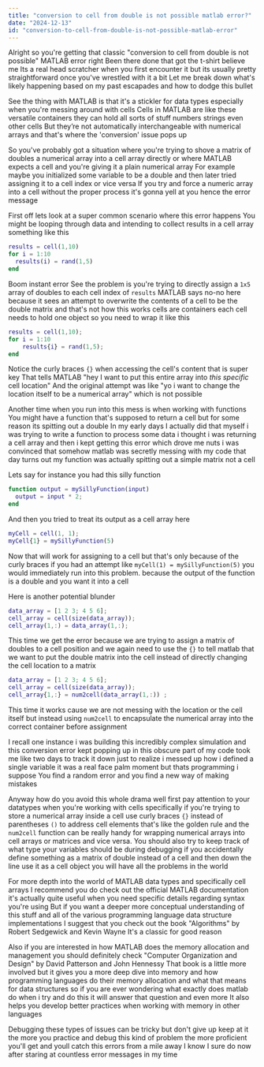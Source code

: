 ```yaml
---
title: "conversion to cell from double is not possible matlab error?"
date: "2024-12-13"
id: "conversion-to-cell-from-double-is-not-possible-matlab-error"
---
```


Alright so you're getting that classic "conversion to cell from double is not possible" MATLAB error right Been there done that got the t-shirt believe me Its a real head scratcher when you first encounter it but its usually pretty straightforward once you've wrestled with it a bit Let me break down what's likely happening based on my past escapades and how to dodge this bullet

See the thing with MATLAB is that it's a stickler for data types especially when you're messing around with cells Cells in MATLAB are like these versatile containers they can hold all sorts of stuff numbers strings even other cells But they’re not automatically interchangeable with numerical arrays and that's where the 'conversion' issue pops up

So you've probably got a situation where you're trying to shove a matrix of doubles a numerical array into a cell array directly or where MATLAB expects a cell and you're giving it a plain numerical array For example maybe you initialized some variable to be a double and then later tried assigning it to a cell index or vice versa If you try and force a numeric array into a cell without the proper process it's gonna yell at you hence the error message

First off lets look at a super common scenario where this error happens You might be looping through data and intending to collect results in a cell array something like this

```matlab
results = cell(1,10)
for i = 1:10
  results(i) = rand(1,5)
end
```

Boom instant error See the problem is you're trying to directly assign a `1x5` array of doubles to each cell index of `results` MATLAB says no-no here because it sees an attempt to overwrite the contents of a cell to be the double matrix and that's not how this works cells are containers each cell needs to hold one object so you need to wrap it like this

```matlab
results = cell(1,10);
for i = 1:10
    results{i} = rand(1,5);
end
```

Notice the curly braces `{}` when accessing the cell's content that is super key That tells MATLAB "hey I want to put this entire array into *this specific* cell location" And the original attempt was like "yo i want to change the location itself to be a numerical array" which is not possible

Another time when you run into this mess is when working with functions You might have a function that's supposed to return a cell but for some reason its spitting out a double In my early days I actually did that myself i was trying to write a function to process some data i thought i was returning a cell array and then i kept getting this error which drove me nuts i was convinced that somehow matlab was secretly messing with my code that day turns out my function was actually spitting out a simple matrix not a cell

Lets say for instance you had this silly function

```matlab
function output = mySillyFunction(input)
  output = input * 2;
end
```

And then you tried to treat its output as a cell array here

```matlab
myCell = cell(1, 1);
myCell{1} = mySillyFunction(5)
```

Now that will work for assigning to a cell but that's only because of the curly braces if you had an attempt like `myCell(1) = mySillyFunction(5)` you would immediately run into this problem. because the output of the function is a double and you want it into a cell

Here is another potential blunder

```matlab
data_array = [1 2 3; 4 5 6];
cell_array = cell(size(data_array));
cell_array(1,:) = data_array(1,:);
```

This time we get the error because we are trying to assign a matrix of doubles to a cell position and we again need to use the `{}` to tell matlab that we want to put the double matrix into the cell instead of directly changing the cell location to a matrix

```matlab
data_array = [1 2 3; 4 5 6];
cell_array = cell(size(data_array));
cell_array{1,:} = num2cell(data_array(1,:)) ;
```
This time it works cause we are not messing with the location or the cell itself but instead using `num2cell` to encapsulate the numerical array into the correct container before assignment

I recall one instance i was building this incredibly complex simulation and this conversion error kept popping up in this obscure part of my code took me like two days to track it down just to realize i messed up how i defined a single variable it was a real face palm moment but thats programming i suppose You find a random error and you find a new way of making mistakes

Anyway how do you avoid this whole drama well first pay attention to your datatypes when you're working with cells specifically if you're trying to store a numerical array inside a cell use curly braces `{}` instead of parentheses `()` to address cell elements that's like the golden rule and the `num2cell` function can be really handy for wrapping numerical arrays into cell arrays or matrices and vice versa. You should also try to keep track of what type your variables should be during debugging if you accidentally define something as a matrix of double instead of a cell and then down the line use it as a cell object you will have all the problems in the world

For more depth into the world of MATLAB data types and specifically cell arrays I recommend you do check out the official MATLAB documentation it's actually quite useful when you need specific details regarding syntax you're using But if you want a deeper more conceptual understanding of this stuff and all of the various programming language data structure implementations I suggest that you check out the book "Algorithms" by Robert Sedgewick and Kevin Wayne It's a classic for good reason

Also if you are interested in how MATLAB does the memory allocation and management you should definitely check "Computer Organization and Design" by David Patterson and John Hennessy That book is a little more involved but it gives you a more deep dive into memory and how programming languages do their memory allocation and what that means for data structures so if you are ever wondering what exactly does matlab do when i try and do this it will answer that question and even more It also helps you develop better practices when working with memory in other languages

Debugging these types of issues can be tricky but don't give up keep at it the more you practice and debug this kind of problem the more proficient you'll get and youll catch this errors from a mile away I know I sure do now after staring at countless error messages in my time
